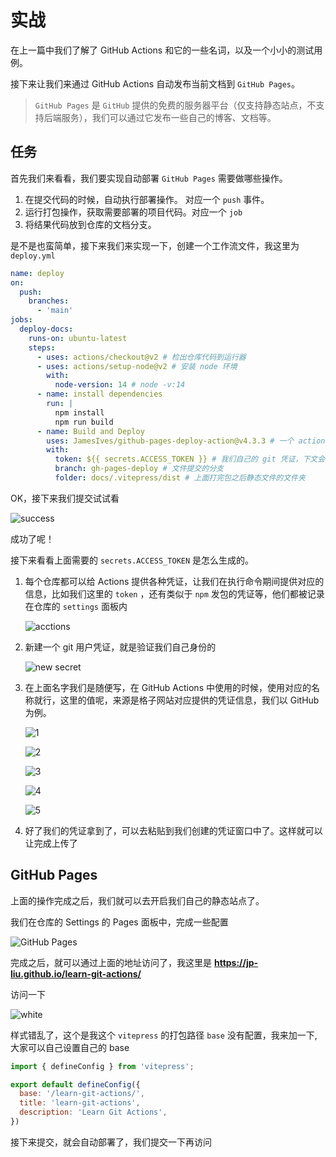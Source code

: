 # 实战

在上一篇中我们了解了 GitHub Actions 和它的一些名词，以及一个小小的测试用例。

接下来让我们来通过 GitHub Actions 自动发布当前文档到 `GitHub Pages`。

> `GitHub Pages` 是 `GitHub` 提供的免费的服务器平台（仅支持静态站点，不支持后端服务），我们可以通过它发布一些自己的博客、文档等。

## 任务

首先我们来看看，我们要实现自动部署 `GitHub Pages` 需要做哪些操作。

1. 在提交代码的时候，自动执行部署操作。 对应一个 `push` 事件。
2. 运行打包操作，获取需要部署的项目代码。对应一个 `job`
3. 将结果代码放到仓库的文档分支。

是不是也蛮简单，接下来我们来实现一下，创建一个工作流文件，我这里为 `deploy.yml`

```yaml
name: deploy
on:
  push:
    branches:
      - 'main'
jobs:
  deploy-docs:
    runs-on: ubuntu-latest
    steps:
      - uses: actions/checkout@v2 # 检出仓库代码到运行器
      - uses: actions/setup-node@v2 # 安装 node 环境
        with:
          node-version: 14 # node -v:14
      - name: install dependencies
        run: |
          npm install
          npm run build
      - name: Build and Deploy
        uses: JamesIves/github-pages-deploy-action@v4.3.3 # 一个 action 市场定义好的工具，辅助我们将文件提交到对应的分支
        with:
          token: ${{ secrets.ACCESS_TOKEN }} # 我们自己的 git 凭证，下文会介绍如何生成
          branch: gh-pages-deploy # 文件提交的分支
          folder: docs/.vitepress/dist # 上面打完包之后静态文件的文件夹

```

OK，接下来我们提交试试看

![success](https://user-images.githubusercontent.com/79979500/183091802-d8fc3202-af68-42f0-86f7-88e65348d317.png)

成功了呢！

接下来看看上面需要的 `secrets.ACCESS_TOKEN` 是怎么生成的。

1. 每个仓库都可以给 Actions 提供各种凭证，让我们在执行命令期间提供对应的信息，比如我们这里的 `token` ，还有类似于 `npm` 发包的凭证等，他们都被记录在仓库的 `settings` 面板内

   ![acctions](https://user-images.githubusercontent.com/79979500/183093125-2e401960-e8ec-4fdd-a80c-0f6902ccaa8d.png)

2. 新建一个 git 用户凭证，就是验证我们自己身份的

   ![new secret](https://user-images.githubusercontent.com/79979500/183093445-ed2eacd9-37b5-459a-813b-856eef227f80.png)

3. 在上面名字我们是随便写，在 GitHub Actions 中使用的时候，使用对应的名称就行，这里的值呢，来源是格子网站对应提供的凭证信息，我们以 GitHub 为例。

   ![1](https://user-images.githubusercontent.com/79979500/183093941-4054bca2-f644-409c-84d1-c6b9149cada1.png)

   ![2](https://user-images.githubusercontent.com/79979500/183094357-92e334a5-a866-41a0-9f13-fb89ae5edde1.png)

   ![3](https://user-images.githubusercontent.com/79979500/183094507-53415a9f-6f55-45a1-90eb-f4cdc939a098.png)

   ![4](https://user-images.githubusercontent.com/79979500/183094870-69eee565-bea9-4425-922c-f1acee7fc19e.png)

   ![5](https://user-images.githubusercontent.com/79979500/183094973-57672531-cf07-45e9-a7b8-a17794f5ca44.png)

4. 好了我们的凭证拿到了，可以去粘贴到我们创建的凭证窗口中了。这样就可以让完成上传了

## GitHub Pages

上面的操作完成之后，我们就可以去开启我们自己的静态站点了。

我们在仓库的 Settings 的 Pages 面板中，完成一些配置

![GitHub Pages](https://user-images.githubusercontent.com/79979500/183097188-8def602a-a3ad-4132-af47-25c9466ea5ae.png)

完成之后，就可以通过上面的地址访问了，我这里是 **<https://jp-liu.github.io/learn-git-actions/>**

访问一下

![white](https://user-images.githubusercontent.com/79979500/183097716-d1b47e01-2538-4968-8b97-f594ec48b3fc.png)

样式错乱了，这个是我这个 `vitepress` 的打包路径 `base` 没有配置，我来加一下,大家可以自己设置自己的 base

```js
import { defineConfig } from 'vitepress';

export default defineConfig({
  base: '/learn-git-actions/',
  title: 'learn-git-actions',
  description: 'Learn Git Actions',
})
```

接下来提交，就会自动部署了，我们提交一下再访问
